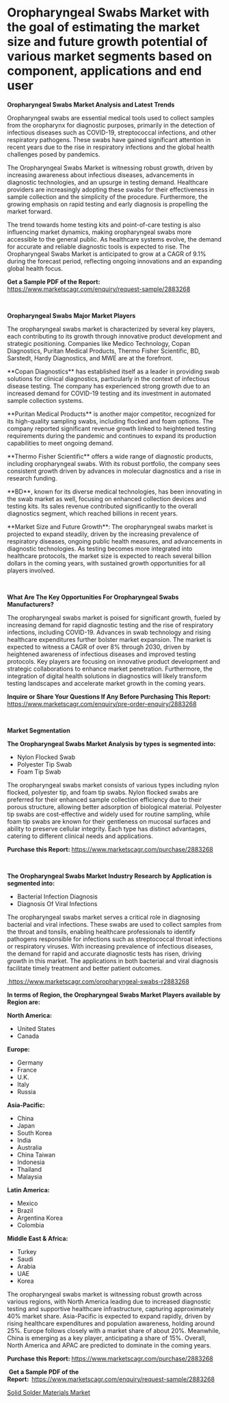 <p><h1>Oropharyngeal Swabs Market with the goal of estimating the market size and future growth potential of various market segments based on component, applications and end user</h1></p><p><strong>Oropharyngeal Swabs Market Analysis and Latest Trends</strong></p>
<p><p>Oropharyngeal swabs are essential medical tools used to collect samples from the oropharynx for diagnostic purposes, primarily in the detection of infectious diseases such as COVID-19, streptococcal infections, and other respiratory pathogens. These swabs have gained significant attention in recent years due to the rise in respiratory infections and the global health challenges posed by pandemics.</p><p>The Oropharyngeal Swabs Market is witnessing robust growth, driven by increasing awareness about infectious diseases, advancements in diagnostic technologies, and an upsurge in testing demand. Healthcare providers are increasingly adopting these swabs for their effectiveness in sample collection and the simplicity of the procedure. Furthermore, the growing emphasis on rapid testing and early diagnosis is propelling the market forward.</p><p>The trend towards home testing kits and point-of-care testing is also influencing market dynamics, making oropharyngeal swabs more accessible to the general public. As healthcare systems evolve, the demand for accurate and reliable diagnostic tools is expected to rise. The Oropharyngeal Swabs Market is anticipated to grow at a CAGR of 9.1% during the forecast period, reflecting ongoing innovations and an expanding global health focus.</p></p>
<p><strong>Get a Sample PDF of the Report:&nbsp;</strong> <a href="https://www.marketscagr.com/enquiry/request-sample/2883268?utm_campaign=3271&utm_medium=2&utm_source=Github&utm_content=ia&utm_term=13032025&utm_id=oropharyngeal-swabs">https://www.marketscagr.com/enquiry/request-sample/2883268</a></p>
<p>&nbsp;</p>
<p><strong>Oropharyngeal Swabs Major Market Players</strong></p>
<p><p>The oropharyngeal swabs market is characterized by several key players, each contributing to its growth through innovative product development and strategic positioning. Companies like Medico Technology, Copan Diagnostics, Puritan Medical Products, Thermo Fisher Scientific, BD, Sarstedt, Hardy Diagnostics, and MWE are at the forefront.</p><p>**Copan Diagnostics** has established itself as a leader in providing swab solutions for clinical diagnostics, particularly in the context of infectious disease testing. The company has experienced strong growth due to an increased demand for COVID-19 testing and its investment in automated sample collection systems.</p><p>**Puritan Medical Products** is another major competitor, recognized for its high-quality sampling swabs, including flocked and foam options. The company reported significant revenue growth linked to heightened testing requirements during the pandemic and continues to expand its production capabilities to meet ongoing demand.</p><p>**Thermo Fisher Scientific** offers a wide range of diagnostic products, including oropharyngeal swabs. With its robust portfolio, the company sees consistent growth driven by advances in molecular diagnostics and a rise in research funding.</p><p>**BD**, known for its diverse medical technologies, has been innovating in the swab market as well, focusing on enhanced collection devices and testing kits. Its sales revenue contributed significantly to the overall diagnostics segment, which reached billions in recent years.</p><p>**Market Size and Future Growth**: The oropharyngeal swabs market is projected to expand steadily, driven by the increasing prevalence of respiratory diseases, ongoing public health measures, and advancements in diagnostic technologies. As testing becomes more integrated into healthcare protocols, the market size is expected to reach several billion dollars in the coming years, with sustained growth opportunities for all players involved.</p></p>
<p>&nbsp;</p>
<p><strong>What Are The Key Opportunities For Oropharyngeal Swabs Manufacturers?</strong></p>
<p><p>The oropharyngeal swabs market is poised for significant growth, fueled by increasing demand for rapid diagnostic testing and the rise of respiratory infections, including COVID-19. Advances in swab technology and rising healthcare expenditures further bolster market expansion. The market is expected to witness a CAGR of over 8% through 2030, driven by heightened awareness of infectious diseases and improved testing protocols. Key players are focusing on innovative product development and strategic collaborations to enhance market penetration. Furthermore, the integration of digital health solutions in diagnostics will likely transform testing landscapes and accelerate market growth in the coming years.</p></p>
<p><strong>Inquire or Share Your Questions If Any Before Purchasing This Report:</strong> <a href="https://www.marketscagr.com/enquiry/pre-order-enquiry/2883268?utm_campaign=3271&utm_medium=2&utm_source=Github&utm_content=ia&utm_term=13032025&utm_id=oropharyngeal-swabs">https://www.marketscagr.com/enquiry/pre-order-enquiry/2883268</a></p>
<p>&nbsp;</p>
<p><strong>Market Segmentation</strong></p>
<p><strong>The Oropharyngeal Swabs Market Analysis by types is segmented into:</strong></p>
<p><ul><li>Nylon Flocked Swab</li><li>Polyester Tip Swab</li><li>Foam Tip Swab</li></ul></p>
<p><p>The oropharyngeal swabs market consists of various types including nylon flocked, polyester tip, and foam tip swabs. Nylon flocked swabs are preferred for their enhanced sample collection efficiency due to their porous structure, allowing better adsorption of biological material. Polyester tip swabs are cost-effective and widely used for routine sampling, while foam tip swabs are known for their gentleness on mucosal surfaces and ability to preserve cellular integrity. Each type has distinct advantages, catering to different clinical needs and applications.</p></p>
<p><strong>Purchase this Report:&nbsp;</strong><a href="https://www.marketscagr.com/purchase/2883268?utm_campaign=3271&utm_medium=2&utm_source=Github&utm_content=ia&utm_term=13032025&utm_id=oropharyngeal-swabs">https://www.marketscagr.com/purchase/2883268</a></p>
<p>&nbsp;</p>
<p><strong>The Oropharyngeal Swabs Market Industry Research by Application is segmented into:</strong></p>
<p><ul><li>Bacterial Infection Diagnosis</li><li>Diagnosis Of Viral Infections</li></ul></p>
<p><p>The oropharyngeal swabs market serves a critical role in diagnosing bacterial and viral infections. These swabs are used to collect samples from the throat and tonsils, enabling healthcare professionals to identify pathogens responsible for infections such as streptococcal throat infections or respiratory viruses. With increasing prevalence of infectious diseases, the demand for rapid and accurate diagnostic tests has risen, driving growth in this market. The applications in both bacterial and viral diagnosis facilitate timely treatment and better patient outcomes.</p></p>
<p><a href="https://www.marketscagr.com/oropharyngeal-swabs-r2883268?utm_campaign=3271&utm_medium=2&utm_source=Github&utm_content=ia&utm_term=13032025&utm_id=oropharyngeal-swabs">&nbsp;https://www.marketscagr.com/oropharyngeal-swabs-r2883268</a></p>
<p><strong>In terms of Region, the Oropharyngeal Swabs Market Players available by Region are:</strong></p>
<p>
    <p> <strong> North America: </strong>
        <ul>
            <li>United States</li>
            <li>Canada</li>
        </ul>
        </p> 
    <p> <strong> Europe: </strong>
        <ul>
            <li>Germany</li>
            <li>France</li>
            <li>U.K.</li>
            <li>Italy</li>
            <li>Russia</li>
        </ul>
        </p> 
    <p> <strong> Asia-Pacific: </strong>
        <ul>
            <li>China</li>
            <li>Japan</li>
            <li>South Korea</li>
            <li>India</li>
            <li>Australia</li>
            <li>China Taiwan</li>
            <li>Indonesia</li>
            <li>Thailand</li>
            <li>Malaysia</li>
        </ul>
        </p> 
    <p> <strong> Latin America: </strong>
        <ul>
            <li>Mexico</li>
            <li>Brazil</li>
            <li>Argentina Korea</li>
            <li>Colombia</li>
        </ul>
        </p> 
    <p> <strong> Middle East & Africa: </strong>
        <ul>
            <li>Turkey</li>
            <li>Saudi</li>
            <li>Arabia</li>
            <li>UAE</li>
            <li>Korea</li>
        </ul>
    </p>
    </p>
<p><p>The oropharyngeal swabs market is witnessing robust growth across various regions, with North America leading due to increased diagnostic testing and supportive healthcare infrastructure, capturing approximately 40% market share. Asia-Pacific is expected to expand rapidly, driven by rising healthcare expenditures and population awareness, holding around 25%. Europe follows closely with a market share of about 20%. Meanwhile, China is emerging as a key player, anticipating a share of 15%. Overall, North America and APAC are predicted to dominate in the coming years.</p></p>
<p><strong>Purchase this Report: </strong><a href="https://www.marketscagr.com/purchase/2883268?utm_campaign=3271&utm_medium=2&utm_source=Github&utm_content=ia&utm_term=13032025&utm_id=oropharyngeal-swabs">https://www.marketscagr.com/purchase/2883268</a></p>
<p>&nbsp;<strong>Get a Sample PDF of the Report:&nbsp;&nbsp;</strong><a href="https://www.marketscagr.com/enquiry/request-sample/2883268?utm_campaign=3271&utm_medium=2&utm_source=Github&utm_content=ia&utm_term=13032025&utm_id=oropharyngeal-swabs">https://www.marketscagr.com/enquiry/request-sample/2883268</a></p>
<p><strong></strong></p>
<p><p><a href="https://github.com/usraceby/Market-Research-Report-List-1/blob/main/solid-solder-materials-market.md?utm_campaign=3271&utm_medium=2&utm_source=Github&utm_content=ia&utm_term=13032025&utm_id=oropharyngeal-swabs">Solid Solder Materials Market</a></p></p>